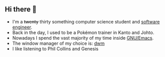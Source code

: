 ## Hi there 👋

- I'm a ~~twenty~~ thirty something computer science student and [software engineer](https://www.fhv.at/studium/technik/informatik-bsc). 
- Back in the day, I used to be a Pokémon trainer in Kanto and Johto.
- Nowadays I spend the vast majority of my time inside [GNU/Emacs](https://emacs.org).
- The window manager of my choice is: [dwm](https://dwm.suckless.org)
- I like listening to Phil Collins and Genesis
